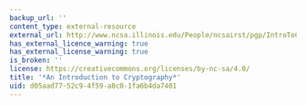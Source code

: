 ```yaml
---
backup_url: ''
content_type: external-resource
external_url: http://www.ncsa.illinois.edu/People/ncsairst/pgp/IntroToCrypto.pdf
has_external_licence_warning: true
has_external_license_warning: true
is_broken: ''
license: https://creativecommons.org/licenses/by-nc-sa/4.0/
title: '*An Introduction to Cryptography*'
uid: d05aad77-52c9-4f59-a8c0-1fa6b4da7401
---
```

